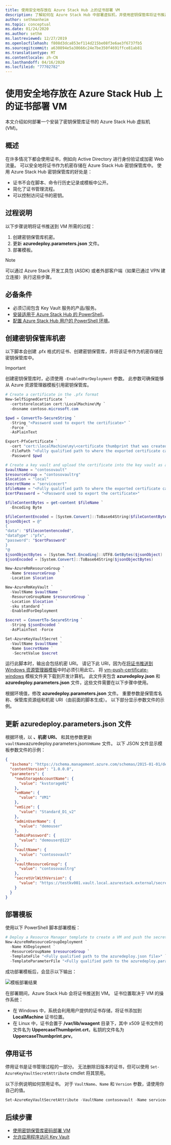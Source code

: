 ```yaml
---
title: 使用安全地存放在 Azure Stack Hub 上的证书部署 VM
description: 了解如何在 Azure Stack Hub 中部署虚拟机，并使用密钥保管库将证书推送到该虚拟机
author: sethmanheim
ms.topic: conceptual
ms.date: 01/24/2020
ms.author: sethm
ms.lastreviewed: 12/27/2019
ms.openlocfilehash: f808d3dca853ef114d215be08f3e6ae3f6737fb5
ms.sourcegitcommit: a630894e5a38666c24e7be350f4691ffce81ab81
ms.translationtype: MT
ms.contentlocale: zh-CN
ms.lasthandoff: 04/16/2020
ms.locfileid: "77702782"
---
```

# <a name="deploy-a-vm-with-a-securely-stored-certificate-on-azure-stack-hub"></a>使用安全地存放在 Azure Stack Hub 上的证书部署 VM

本文介绍如何部署一个安装了密钥保管库证书的 Azure Stack Hub 虚拟机 (VM)。

## <a name="overview"></a>概述

在许多情况下都会使用证书，例如向 Active Directory 进行身份验证或加密 Web 流量。 可以安全地将证书作为机密存储在 Azure Stack Hub 密钥保管库中。 使用 Azure Stack Hub 密钥保管库的好处是：

* 证书不会在脚本、命令行历史记录或模板中公开。
* 简化了证书管理流程。
* 可以控制访问证书的密钥。

## <a name="process-description"></a>过程说明

以下步骤说明将证书推送到 VM 所需的过程：

1. 创建密钥保管库机密。
2. 更新 **azuredeploy.parameters.json** 文件。
3. 部署模板。

> [!NOTE]
> 可以通过 Azure Stack 开发工具包 (ASDK) 或者外部客户端（如果已通过 VPN 建立连接）执行这些步骤。

## <a name="prerequisites"></a>必备条件

* 必须订阅包含 Key Vault 服务的产品/服务。
* [安装适用于 Azure Stack Hub 的 PowerShell](../operator/azure-stack-powershell-install.md)。
* [配置 Azure Stack Hub 用户的 PowerShell 环境](azure-stack-powershell-configure-user.md)。

## <a name="create-a-key-vault-secret"></a>创建密钥保管库机密

以下脚本会创建 .pfx 格式的证书、创建密钥保管库，并将该证书作为机密存储在密钥保管库中。

> [!IMPORTANT]
> 创建密钥保管库时，必须使用 `-EnabledForDeployment` 参数。 此参数可确保能够从 Azure 资源管理器模板引用密钥保管库。

```powershell
# Create a certificate in the .pfx format
New-SelfSignedCertificate `
  -certstorelocation cert:\LocalMachine\My `
  -dnsname contoso.microsoft.com

$pwd = ConvertTo-SecureString `
  -String "<Password used to export the certificate>" `
  -Force `
  -AsPlainText

Export-PfxCertificate `
  -cert "cert:\localMachine\my\<certificate thumbprint that was created in the previous step>" `
  -FilePath "<Fully qualified path to where the exported certificate can be stored>" `
  -Password $pwd

# Create a key vault and upload the certificate into the key vault as a secret
$vaultName = "contosovault"
$resourceGroup = "contosovaultrg"
$location = "local"
$secretName = "servicecert"
$fileName = "<Fully qualified path to where the exported certificate can be stored>"
$certPassword = "<Password used to export the certificate>"

$fileContentBytes = get-content $fileName `
  -Encoding Byte

$fileContentEncoded = [System.Convert]::ToBase64String($fileContentBytes)
$jsonObject = @"
{
"data": "$filecontentencoded",
"dataType" :"pfx",
"password": "$certPassword"
}
"@
$jsonObjectBytes = [System.Text.Encoding]::UTF8.GetBytes($jsonObject)
$jsonEncoded = [System.Convert]::ToBase64String($jsonObjectBytes)

New-AzureRmResourceGroup `
  -Name $resourceGroup `
  -Location $location

New-AzureRmKeyVault `
  -VaultName $vaultName `
  -ResourceGroupName $resourceGroup `
  -Location $location `
  -sku standard `
  -EnabledForDeployment

$secret = ConvertTo-SecureString `
  -String $jsonEncoded `
  -AsPlainText -Force

Set-AzureKeyVaultSecret `
  -VaultName $vaultName `
  -Name $secretName `
   -SecretValue $secret
```

运行此脚本时，输出会包括机密 URI。 请记下此 URI，因为在[将证书推送到 Windows 资源管理器模板](https://github.com/Azure/AzureStack-QuickStart-Templates/tree/master/201-vm-windows-pushcertificate)中时必须引用此它。 将 [vm-push-certificate-windows](https://github.com/Azure/AzureStack-QuickStart-Templates/tree/master/201-vm-windows-pushcertificate) 模板文件夹下载到开发计算机。 此文件夹包含 **azuredeploy.json** 和 **azuredeploy.parameters.json** 文件，这些文件需要在以下步骤中使用。

根据环境值，修改 **azuredeploy.parameters.json** 文件。 重要参数是保管库名称、保管库资源组和机密 URI（由前面的脚本生成）。 以下部分显示参数文件的示例。

## <a name="update-the-azuredeployparametersjson-file"></a>更新 azuredeploy.parameters.json 文件

根据环境，以 **、机密 URI、** 和其他参数更新 `vaultName`azuredeploy.parameters.json`VmName` 文件。 以下 JSON 文件显示模板参数文件的示例：

```json
{
  "$schema": "https://schema.management.azure.com/schemas/2015-01-01/deploymentParameters.json#",
  "contentVersion": "1.0.0.0",
  "parameters": {
    "newStorageAccountName": {
      "value": "kvstorage01"
    },
    "vmName": {
      "value": "VM1"
    },
    "vmSize": {
      "value": "Standard_D1_v2"
    },
    "adminUserName": {
      "value": "demouser"
    },
    "adminPassword": {
      "value": "demouser@123"
    },
    "vaultName": {
      "value": "contosovault"
    },
    "vaultResourceGroup": {
      "value": "contosovaultrg"
    },
    "secretUrlWithVersion": {
      "value": "https://testkv001.vault.local.azurestack.external/secrets/testcert002/82afeeb84f4442329ce06593502e7840"
    }
  }
}
```

## <a name="deploy-the-template"></a>部署模板

使用以下 PowerShell 脚本部署模板：

```powershell
# Deploy a Resource Manager template to create a VM and push the secret to it
New-AzureRmResourceGroupDeployment `
  -Name KVDeployment `
  -ResourceGroupName $resourceGroup `
  -TemplateFile "<Fully qualified path to the azuredeploy.json file>" `
  -TemplateParameterFile "<Fully qualified path to the azuredeploy.parameters.json file>"
```

成功部署模板后，会显示以下输出：

![模板部署结果](media/azure-stack-key-vault-push-secret-into-vm/deployment-output.png)

在部署期间，Azure Stack Hub 会将证书推送到 VM。 证书位置取决于 VM 的操作系统：

* 在 Windows 中，系统会利用用户提供的证书存储，将证书添加到 **LocalMachine** 证书位置。
* 在 Linux 中，证书会置于 **/var/lib/waagent** 目录下，其中 x509 证书文件的文件名为 **UppercaseThumbprint.crt**，私钥的文件名为 **UppercaseThumbprint.prv**。

## <a name="retire-certificates"></a>停用证书

停用证书是证书管理过程的一部分。 无法删除旧版本的证书，但可以使用 `Set-AzureKeyVaultSecretAttribute` cmdlet 将其禁用。

以下示例说明如何禁用证书。 对于 `VaultName`、`Name` 和 `Version` 参数，请使用你自己的值。

```powershell
Set-AzureKeyVaultSecretAttribute -VaultName contosovault -Name servicecert -Version e3391a126b65414f93f6f9806743a1f7 -Enable 0
```

## <a name="next-steps"></a>后续步骤

* [使用密钥保管库密码部署 VM](azure-stack-key-vault-deploy-vm-with-secret.md)
* [允许应用程序访问 Key Vault](azure-stack-key-vault-sample-app.md)
